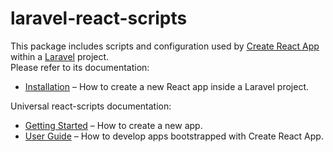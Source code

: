 # laravel-react-scripts

This package includes scripts and configuration used by [Create React App](https://github.com/facebook/create-react-app) within a [Laravel](https://laravel.com/) project.<br>
Please refer to its documentation:

- [Installation](https://github.com/mjsarfatti/create-react-app/wiki) – How to create a new React app inside a Laravel project.

Universal react-scripts documentation:

- [Getting Started](https://facebook.github.io/create-react-app/docs/getting-started) – How to create a new app.
- [User Guide](https://facebook.github.io/create-react-app/) – How to develop apps bootstrapped with Create React App.
